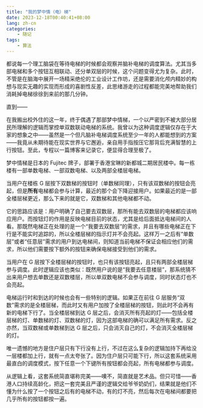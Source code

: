 ```yaml
---
title: "我的梦中情（电）梯"
date: 2023-12-18T00:40:41+08:00
lang: zh-cn
categories:
    - 随记
tags:
    - 算法
---
```


都说每一个理工脑袋在等待电梯的时候都会观察并脑补电梯的调度算法。尤其当多部电梯和多个按钮互相联动、还分单双层的时候，这个问题变得尤为复杂。此时，不管是在脑海中展开一场精采绝伦的工业设计工作坊，还是需要消化颅内精妙的构想与现实无趣的实现而形成的喜剧性反差，此思绪游走的过程都能完美地帮助我们消耗掉电梯徐徐到来前的那几分钟。

直到——

在我搬出校外住的这一年，终于偶遇了那部梦中情梯，一个以严密到不被大部分居民所理解的逻辑而掌控单双数联动电梯的系统。我曾以为这种调度逻辑仅存在于大家的想象之中——虽然是一个但凡脑补电梯调度系统至少一年的人都能想到的方案——我竟从未期待能在现实世界与它邂逅，亲自用手指按压它那背后充满智慧的上行按钮。至此，专程以一篇博客来记录它，便显得合理至极了。

梦中情梯是日本的 Fujitec 牌子，部署于香港宝琳的新都城二期居民楼中。每一栋楼有一部单数电梯、一部双数电梯、以及两部全楼层电梯。

当用户在楼栋 G 层按下双数梯的按钮时（单数梯同理），只有该双数梯的按钮会亮起，但是**所有**电梯都会参与计算，最近的那个会下降迎接用户。如果最近的是一部全楼层梯更近，那么下来的就是它，双数梯和其他电梯都不动。

它的思路应该是：用户明确了自己要去双数层，那所有能去双数层的电梯都应该响应用户。而按钮灯的作用是反映电梯目前的状态，尤其是给后面抵达电梯间的人看。那既然电梯正在处理的是一个“我要去双数层”的需求，并且有哪些电梯正在下行是不能实时追踪的，所以全楼层梯的指示灯并不会亮起。这样万一之后有“单数层”或者“任意层”需求的用户到达电梯间，则知道当前电梯不保证会相应他们的需求，所以他们需要按下额外的按钮来确保电梯接受到他们的需求。

当用户在 G 层按下全楼层梯的按钮时，也只有该按钮亮起，且只有两部全楼层梯参与调度。此时逻辑应该也类似：既然用户说的是“我要去任意楼层”，那系统猜不出来用户想去单数还是双数楼层，所以单双数电梯不会参与调度，同时状态灯也不会亮起。

电梯运行时和到达的时候也会有一些特别的逻辑。如果正在前往 G 层服务“双数”需求的是全楼层梯，而此时又有用户加按了全楼层梯的按钮，则此时不会再有新的电梯下行了。当全楼层梯到达 G 层之后，会消灭所有亮起的灯——包括全楼层梯的灯、单数梯的灯、双数梯的灯，因为这部电梯的确可以满足所有需求。反之亦然，当双数梯或单数梯到达 G 层之后，只会消灭自己的灯，不会消灭全楼层梯的灯。

唯一遗憾的地方是住户层只有下行没有上行，不过在这么复杂的逻辑加持下再给没一层楼都加上行，就有一点太夸张了。因为住户层只可能下行，所以这套系统采用最直白的调度模式，按下任意一个下键所有按钮都会亮起，所有电梯都参与调度。

从逻辑上看，这套系统简直堪称完美——噢不，简直就是艺术品。但只可惜——香港人口持续高龄化，把这一套完美且严谨的逻辑交给爷爷奶奶们，结果就是他们不懂为什么按了一个按钮之后有的电梯不动，有的灯不亮，然后每次在电梯间都要把几乎所有的按钮都按一遍。